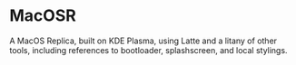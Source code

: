 # MacOSR
A MacOS Replica, built on KDE Plasma, using Latte and a litany of other tools, including references to bootloader, splashscreen, and local stylings.
